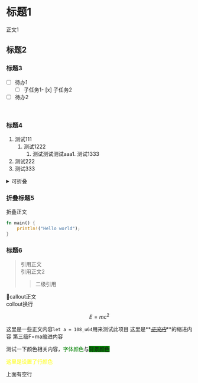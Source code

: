 # 标题1

正文1

## 标题2

### 标题3
- [ ] 待办1
	- [ ] 子任务1- [x] 子任务2
- [ ] 待办2

<br/>

### 标题4
1. 测试111
	1. 测试1222
		1. 测试测试测试aaa1. 测试1333
1. 测试222
1. 测试333

<details><summary>可折叠</summary>可折叠正文
</details>

### 折叠标题5
折叠正文

```rust
fn main() {
	println!("Hello world");
}
```

### 标题6

> 引用正文<br/>引用正文2
>> 二级引用

<font style=background:gray>
<aside>🏀callout正文<br/>collout换行</aside>
</font>

$$E=mc^2$$

这里是一些正文内容`let a = 108_u64`用来测试此项目
	这里是**_<del><u>正文内</u></del>_**的缩进内容
		第三级F=ma缩进内容

测试一下颜色相关内容，<font color=green>字体颜色</font>与<font style=background:green>背景颜色</font>

<font color=yellow>
这里是设置了行颜色
</font>

<br/>

上面有空行